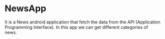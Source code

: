 # NewsApp
It is a News android application that fetch the data from the API (Application Programming Interface). In this app we can get different categories of news. 
